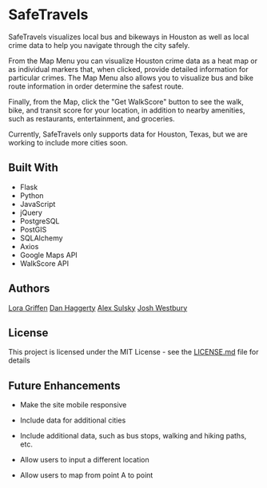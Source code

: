 # SafeTravels

SafeTravels visualizes local bus and bikeways in Houston as well as local crime data to help you navigate through the city safely.

From the Map Menu you can visualize Houston crime data as a heat map or as individual markers that, when clicked, provide detailed information for particular crimes. The Map Menu also allows you to visualize bus and bike route information in order determine the safest route.

Finally, from the Map, click the "Get WalkScore" button to see the walk, bike, and transit score for your location, in addition to nearby amenities, such as restaurants, entertainment, and groceries.

Currently, SafeTravels only supports data for Houston, Texas, but we are working to include more cities soon.

## Built With

* Flask
* Python
* JavaScript
* jQuery
* PostgreSQL
* PostGIS
* SQLAlchemy
* Axios
* Google Maps API
* WalkScore API

## Authors

[Lora Griffen](https://github.com/loragriffin)
[Dan Haggerty](https://github.com/danhagg)
[Alex Sulsky](https://github.com/xanlex)
[Josh Westbury](https://github.com/joshwestbury)

## License

This project is licensed under the MIT License - see the [LICENSE.md](LICENSE.md) file for details

## Future Enhancements

* Make the site mobile responsive

* Include data for additional cities
* Include additional data, such as bus stops, walking and hiking paths, etc.
* Allow users to input a different location
* Allow users to map from point A to point
